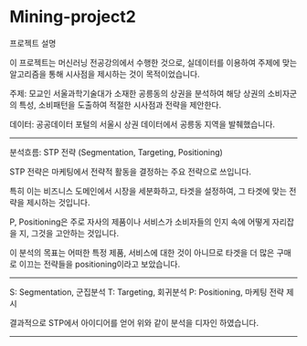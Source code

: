 # Mining-project2

프로젝트 설명

이 프로젝트는 머신러닝 전공강의에서 수행한 것으로, 실데이터를 이용하여 주제에 맞는 알고리즘을 통해 시사점을 제시하는 것이 목적이었습니다.

주제: 모교인 서울과학기술대가 소재한 공릉동의 상권을 분석하여 해당 상권의 소비자군의 특성, 소비패턴을 도출하여 적절한 시사점과 전략을 제안한다.

데이터: 공공데이터 포털의 서울시 상권 데이터에서 공릉동 지역을 발췌했습니다.

__________

분석흐름: STP 전략 (Segmentation, Targeting, Positioning)

STP 전략은 마케팅에서 전략적 활동을 결정하는 주요 전략으로 쓰입니다.

특히 이는 비즈니스 도메인에서 시장을 세분화하고, 타겟을 설정하여, 그 타겟에 맞는 전략을 제시하는 것입니다.

P, Positioning은 주로 자사의 제품이나 서비스가 소비자들의 인지 속에 어떻게 자리잡을 지, 그것을 고안하는 것입니다.

이 분석의 목표는 어떠한 특정 제품, 서비스에 대한 것이 아니므로 타겟을 더 많은 구매로 이끄는 전략들을 positioning이라고 보았습니다.

__________

S: Segmentation, 군집분석
T: Targeting, 회귀분석
P: Positioning, 마케팅 전략 제시

결과적으로 STP에서 아이디어를 얻어 위와 같이 분석을 디자인 하였습니다.

__________


